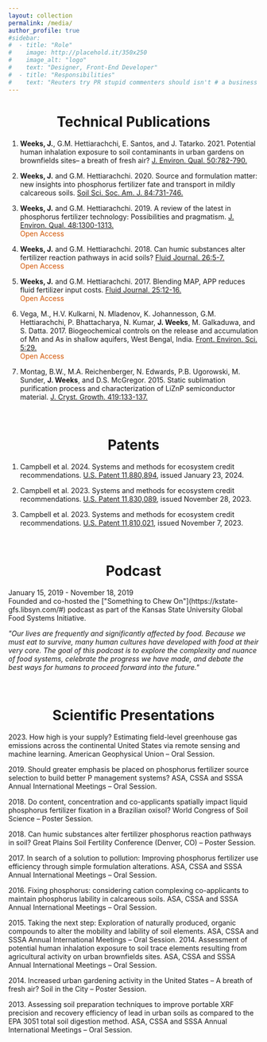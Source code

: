 ```yaml
---
layout: collection
permalink: /media/
author_profile: true
#sidebar:
#  - title: "Role"
#    image: http://placehold.it/350x250
#    image_alt: "logo"
#    text: "Designer, Front-End Developer"
#  - title: "Responsibilities"
#    text: "Reuters try PR stupid commenters should isn't # a business model"
---
```


<h1 align="center"> Technical Publications </h1>

1)	**Weeks, J.**, G.M. Hettiarachchi, E. Santos, and J. Tatarko. 2021. Potential human inhalation exposure to soil contaminants in urban gardens on brownfields sites– a breath of fresh air? [J. Environ. Qual. 50:782-790.](https://acsess.onlinelibrary.wiley.com/doi/abs/10.1002/jeq2.20208)

2)	**Weeks, J.** and G.M. Hettiarachchi. 2020. Source and formulation matter: new insights into phosphorus fertilizer fate and transport in mildly calcareous soils. [Soil Sci. Soc. Am. J. 84:731-746.](https://acsess.onlinelibrary.wiley.com/doi/abs/10.1002/saj2.20054)

3)	**Weeks, J.** and G.M. Hettiarachchi. 2019. A review of the latest in phosphorus fertilizer technology: Possibilities and pragmatism. [J. Environ. Qual. 48:1300-1313.](https://acsess.onlinelibrary.wiley.com/doi/full/10.2134/jeq2019.02.0067) <br> <span style="color:#D35400">Open Access</span>

4)	**Weeks, J.** and G.M. Hettiarachchi. 2018. Can humic substances alter fertilizer reaction pathways in acid soils? [Fluid Journal. 26:5-7.](https://fluidfertilizer.org/wp-content/uploads/2018/08/Su18-A1.pdf) <br> <span style="color:#D35400">Open Access</span>

5)	**Weeks, J.** and G.M. Hettiarachchi. 2017. Blending MAP, APP reduces fluid fertilizer input costs. [Fluid Journal. 25:12-16.](https://fluidfertilizer.org/wp-content/uploads/2017/03/W17-A3.pdf) <br> <span style="color:#D35400">Open Access</span>

6)	Vega, M., H.V. Kulkarni, N. Mladenov, K. Johannesson, G.M. Hettiarachchi, P. Bhattacharya, N. Kumar, **J. Weeks**, M. Galkaduwa, and S. Datta. 2017. Biogeochemical controls on the release and accumulation of Mn and As in shallow aquifers, West Bengal, India. [Front. Environ. Sci. 5:29.](https://www.frontiersin.org/journals/environmental-science/articles/10.3389/fenvs.2017.00029/full) <br> <span style="color:#D35400">Open Access</span>

7)	Montag, B.W., M.A. Reichenberger, N. Edwards, P.B. Ugorowski, M. Sunder, **J. Weeks**, and D.S. McGregor. 2015. Static sublimation purification process and characterization of LiZnP semiconductor material. [J. Cryst. Growth. 419:133-137.](https://www.sciencedirect.com/science/article/abs/pii/S0022024815001980)

<br>

<h1 align="center"> Patents </h1>

1)	Campbell et al. 2024. Systems and methods for ecosystem credit recommendations. 
[U.S. Patent 11,880,894](https://patentcenter.uspto.gov/applications/17900428), issued January 23, 2024.

2)	Campbell et al. 2023. Systems and methods for ecosystem credit recommendations. 
[U.S. Patent 11,830,089](https://patentcenter.uspto.gov/applications/18166639), issued November 28, 2023.

3)	Campbell et al. 2023. Systems and methods for ecosystem credit recommendations. 
[U.S. Patent 11,810,021](https://patentcenter.uspto.gov/applications/18166640), issued November 7, 2023.

<br>

<h1 align="center"> Podcast </h1>
January 15, 2019 - November 18, 2019 <br>
Founded and co-hosted the ["Something to Chew On"](https://kstate-gfs.libsyn.com/#) podcast as part of the Kansas State University Global Food Systems Initiative. 

*"Our lives are frequently and significantly affected by food. Because we must eat to survive, many human cultures have developed with food at their very core. The goal of this podcast is to explore the complexity and nuance of food systems, celebrate the progress we have made, and debate the best ways for humans to proceed forward into the future."* 

<br>

<h1 align="center"> Scientific Presentations </h1>

2023\. How high is your supply? Estimating field-level greenhouse gas emissions across the continental United States via remote sensing and machine learning. American Geophysical Union – Oral Session.

2019\. Should greater emphasis be placed on phosphorus fertilizer source selection to build better P management systems? ASA, CSSA and SSSA Annual International Meetings – Oral Session.

2018\. Do content, concentration and co-applicants spatially impact liquid phosphorus 		         fertilizer fixation in a Brazilian oxisol? World Congress of Soil Science – Poster Session.

2018\. Can humic substances alter fertilizer phosphorus reaction pathways in soil? Great Plains Soil Fertility Conference (Denver, CO) – Poster Session.

2017\. In search of a solution to pollution: Improving phosphorus fertilizer use efficiency through simple formulation alterations. ASA, CSSA and SSSA Annual International Meetings – Oral Session.

2016\. Fixing phosphorus: considering cation complexing co-applicants to maintain phosphorus lability in calcareous soils. ASA, CSSA and SSSA Annual International Meetings – Oral Session.

2015\. Taking the next step: Exploration of naturally produced, organic compounds to alter the mobility and lability of soil elements. ASA, CSSA and SSSA Annual International Meetings – Oral Session.
2014\. Assessment of potential human inhalation exposure to soil trace elements resulting from agricultural activity on urban brownfields sites. ASA, CSSA and SSSA Annual International Meetings – Oral Session.

2014\. Increased urban gardening activity in the United States – A breath of fresh air? Soil in the City – Poster Session.

2013\. Assessing soil preparation techniques to improve portable XRF precision and recovery efficiency of lead in urban soils as compared to the EPA 3051 total soil digestion method. ASA, CSSA and SSSA Annual International Meetings – Oral Session.
